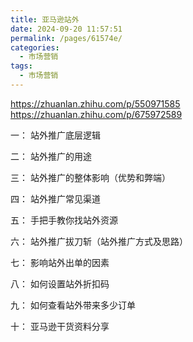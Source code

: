 ```yaml
---
title: 亚马逊站外
date: 2024-09-20 11:57:51
permalink: /pages/61574e/
categories: 
  - 市场营销
tags: 
  - 市场营销
---
```


https://zhuanlan.zhihu.com/p/550971585
https://zhuanlan.zhihu.com/p/675972589

一： 站外推广底层逻辑

二： 站外推广的用途

三： 站外推广的整体影响（优势和弊端）

四： 站外推广常见渠道

五： 手把手教你找站外资源

六： 站外推广拔刀斩（站外推广方式及思路）

七： 影响站外出单的因素

八： 如何设置站外折扣码

九： 如何查看站外带来多少订单

十： 亚马逊干货资料分享

